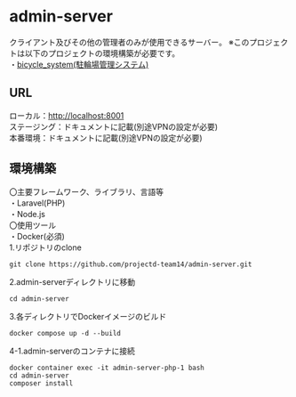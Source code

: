 # admin-server
クライアント及びその他の管理者のみが使用できるサーバー。
※このプロジェクトは以下のプロジェクトの環境構築が必要です。  
 ・[bicycle_system(駐輪場管理システム)](https://github.com/projectd-team14/bicycle_system)  
## URL  
ローカル：[http://localhost:8001](http://localhost:8001)  
ステージング：ドキュメントに記載(別途VPNの設定が必要)  
本番環境：ドキュメントに記載(別途VPNの設定が必要)  
## 環境構築  
〇主要フレームワーク、ライブラリ、言語等  
・Laravel(PHP)  
・Node.js  
〇使用ツール  
・Docker(必須)  
1.リポジトリのclone
```
git clone https://github.com/projectd-team14/admin-server.git
```
2.admin-serverディレクトリに移動
```
cd admin-server
```
3.各ディレクトリでDockerイメージのビルド
```
docker compose up -d --build
```
4-1.admin-serverのコンテナに接続
```
docker container exec -it admin-server-php-1 bash
cd admin-server
composer install
```
